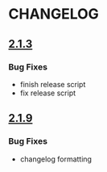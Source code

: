 # CHANGELOG

## [2.1.3](https://github.com/lenis0012/lenisutils/compare/v2.1.7...v2.1.8)
### Bug Fixes

* finish release script
* fix release script

## [2.1.9](https://github.com/lenis0012/lenisutils/compare/v2.1.8...v2.1.9)
### Bug Fixes

* changelog formatting
